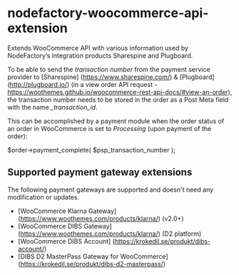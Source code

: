 # nodefactory-woocommerce-api-extension
Extends WooCommerce API with various information used by NodeFactory’s integration products Sharespine and Plugboard.

To be able to send the *transaction number* from the payment service provider to [Sharespine] (https://www.sharespine.com/) & [Plugboard] (http://plugboard.io/) (in a view order API request - https://woothemes.github.io/woocommerce-rest-api-docs/#view-an-order), the transaction number needs to be stored in the order as a Post Meta field with the name *_transaction_id*. 

This can be accomplished by a payment module when the order status of an order in WooCommerce is set to *Processing* (upon payment of the order): 

$order->payment_complete( $psp_transaction_number );

## Supported payment gateway extensions
The following payment gateways are supported and doesn't need any modification or updates.
- [WooCommerce Klarna Gateway] (https://www.woothemes.com/products/klarna/) (v2.0+)
- [WooCommerce DIBS Gateway] (https://www.woothemes.com/products/klarna/) (D2 platform)
- [WooCommerce DIBS Account] (https://krokedil.se/produkt/dibs-account/)
- [DIBS D2 MasterPass Gateway for WooCommerce] (https://krokedil.se/produkt/dibs-d2-masterpass/)